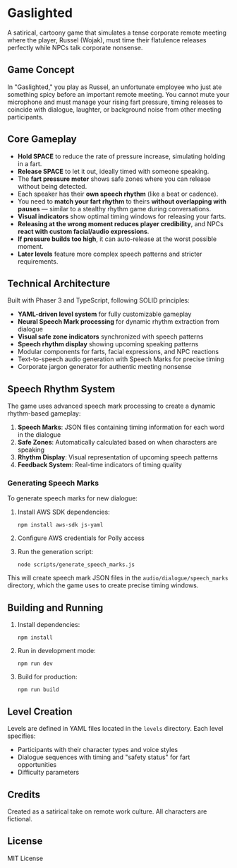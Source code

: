 # Gaslighted

A satirical, cartoony game that simulates a tense corporate remote meeting where the player, Russel (Wojak), must time their flatulence releases perfectly while NPCs talk corporate nonsense.

## Game Concept

In "Gaslighted," you play as Russel, an unfortunate employee who just ate something spicy before an important remote meeting. You cannot mute your microphone and must manage your rising fart pressure, timing releases to coincide with dialogue, laughter, or background noise from other meeting participants.

## Core Gameplay

- **Hold SPACE** to reduce the rate of pressure increase, simulating holding in a fart.
- **Release SPACE** to let it out, ideally timed with someone speaking.
- The **fart pressure meter** shows safe zones where you can release without being detected.
- Each speaker has their **own speech rhythm** (like a beat or cadence).
- You need to **match your fart rhythm** to theirs **without overlapping with pauses** — similar to a stealthy rhythm game during conversations.
- **Visual indicators** show optimal timing windows for releasing your farts.
- **Releasing at the wrong moment reduces player credibility**, and NPCs **react with custom facial/audio expressions**.
- **If pressure builds too high**, it can auto-release at the worst possible moment.
- **Later levels** feature more complex speech patterns and stricter requirements.

## Technical Architecture

Built with Phaser 3 and TypeScript, following SOLID principles:

- **YAML-driven level system** for fully customizable gameplay
- **Neural Speech Mark processing** for dynamic rhythm extraction from dialogue
- **Visual safe zone indicators** synchronized with speech patterns
- **Speech rhythm display** showing upcoming speaking patterns
- Modular components for farts, facial expressions, and NPC reactions
- Text-to-speech audio generation with Speech Marks for precise timing
- Corporate jargon generator for authentic meeting nonsense

## Speech Rhythm System

The game uses advanced speech mark processing to create a dynamic rhythm-based gameplay:

1. **Speech Marks**: JSON files containing timing information for each word in the dialogue
2. **Safe Zones**: Automatically calculated based on when characters are speaking
3. **Rhythm Display**: Visual representation of upcoming speech patterns
4. **Feedback System**: Real-time indicators of timing quality

### Generating Speech Marks

To generate speech marks for new dialogue:

1. Install AWS SDK dependencies:
   ```
   npm install aws-sdk js-yaml
   ```

2. Configure AWS credentials for Polly access

3. Run the generation script:
   ```
   node scripts/generate_speech_marks.js
   ```

This will create speech mark JSON files in the `audio/dialogue/speech_marks` directory, which the game uses to create precise timing windows.

## Building and Running

1. Install dependencies:
   ```
   npm install
   ```

2. Run in development mode:
   ```
   npm run dev
   ```

3. Build for production:
   ```
   npm run build
   ```

## Level Creation

Levels are defined in YAML files located in the `levels` directory. Each level specifies:

- Participants with their character types and voice styles
- Dialogue sequences with timing and "safety status" for fart opportunities
- Difficulty parameters

## Credits

Created as a satirical take on remote work culture. All characters are fictional.

## License

MIT License
